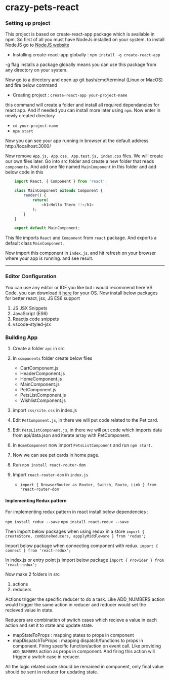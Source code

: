 # **crazy-pets-react**


### Setting up project

This project is based on create-react-app package which is available in npm. So first of all you must have NodeJs installed on your system. to install NodeJS go to [NodeJS website](https://nodejs.org/en/)

- Installing create-react-app globally : `npm install -g create-react-app`

-g flag installs a package globally means you can use this package from any directory on your system.

Now go to a directory and open up git bash/cmd/terminal (Linux or MacOS) and fire below command

- Creating project : `create-react-app your-project-name`

this command will create a folder and install all required dependancies for react app. And if needed you can install more later using `npm`.
Now enter in newly created directory

- `cd your-project-name`
- `npm start`

Now you can see your app running in browser at the default address http://localhost:3000/

Now remove `App.js, App.css, App.test.js, index.css` files. We will create our own files later.
Go into src folder and create a new folder that reads `components`.
And add one file named `MainComponent` in this folder and add below code in this

``` javascript
    import React, { Component } from 'react';

    class MainComponent extends Component {
        render() {
            return(
                <h1>Hello There !!</h1>
            );
        }
    }

    export default MainComponent;
```

This file imports `React` and `Component` from `react` package. And exports a default class `MainComponent`.

Now import this component in `index.js`. and hit refresh on your browser where your app is running. and see result.

---

### Editor Configuration

You can use any editor or IDE you like but i would recommend here VS Code. you can download it [here](https://code.visualstudio.com/) for your OS.
Now install below packages for better react, jsx, JS ES6 support

1. JS JSX Snippets
2. JavaScript (ES6)
3. Reactjs code snippets
4. vscode-styled-jsx

### Building App

1. Create a folder `api` in src
2. In `components` folder create below files
    * CartComponent.js
    * HeaderComponent.js
    * HomeComponent.js
    * MainComponent.js
    * PetComponent.js
    * PetsListComponent.js
    * WishlistComponent.js

3. import `css/site.css` in index.js

4. Edit `PetComponent.js`, in there we will put code related to the Pet card.

4. Edit `PetsListComponent.js`, in there we will put code which imports data from api/data.json and iterate array with PetComponent.

5. In `HomeComponent` now import `PetsListComponent` and run `npm start`.

6. Now we can see pet cards in home page.

7. Run `npm install react-router-dom`

8. Import `react-router-dom` in `index.js` 
    * `import { BrowserRouter as Router, Switch, Route, Link } from 'react-router-dom'`


#### Implementing Redux pattern
For implementing redux pattern in react install below dependencies : 

`npm install redux --save`
`npm install react-redux --save`

Then import below packages when using redux in a store
`import { createStore, combineReducers, appplyMiddleware } from 'redux';`

Import below package when connecting component with redux.
`import { connect } from 'react-redux';`

In index.js or entry point js import below package
`import { Provider } from 'react-redux';`

Now make 2 folders in src
1. actions
2. reducers

Actions trigger the specific reducer to do a task. Like ADD_NUMBERS action would trigger the same action in reducer and reducer would set the recieved value in state.

Reducers are combination of switch cases which recieve a value in each action and set it to state and update state.

- mapStateToProps : mapping states to props in component
- mapDispatchToProps : mapping dispatch/functions to props in component. Firing specific function/action on event call. Like providing `ADD_NUMBERS` action as props in component. And firing this action will trigger a switch case in reducer.

All the logic related code should be remained in component, only final value should be sent in reducer for updating state.


